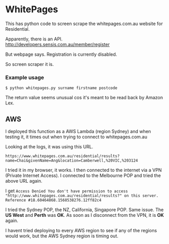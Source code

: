 # WhitePages
This has python code to screen scrape the whitepages.com.au website for Residential.

Apparently, there is an API.
http://developers.sensis.com.au/member/register

But webpage says. Registration is currently disabled.

So screen scraper it is.

### Example usage
```
$ python whitepages.py surname firstname postcode
```

The return value seems unusual cos it's meant to be read back by Amazon Lex.


## AWS
I deployed this function as a AWS Lambda (region Sydney)  and when testing it, it times out when trying to connect to whitepages.com.au

Looking at the logs, it was using this URL.
```
https://www.whitepages.com.au/residential/results?name=Chai&givenName=Ang&location=Camberwell,%20VIC,%203124
```

I tried it in my browser, it works.
I then connected to the internet via a VPN (Private Internet Access). I connected to the Melbourne POP and tried the above URL again.

I get ```Access Denied
You don't have permission to access "http://www.whitepages.com.au/residential/results?" on this server.
Reference #18.60464868.1568538276.12ff82c4```

I tried the Sydney POP, the NZ, California, Singapore POP. Same issue. The __US West__ and __Perth__ was __OK__. As soon as I disconnect from the VPN, it is __OK__ again.

I havent tried deploying to every AWS region to see if any of the regions would work, but the AWS Sydney region is timing out.
